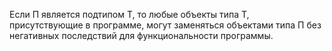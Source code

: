 Если П является подтипом Т, то любые объекты типа Т, присутствующие в программе, могут заменяться объектами типа П без
негативных последствий для функциональности программы.